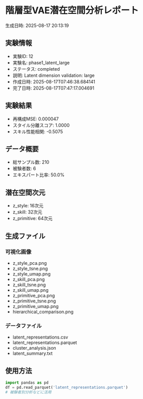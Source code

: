 # 階層型VAE潜在空間分析レポート

生成日時: 2025-08-17 20:13:19

## 実験情報
- 実験ID: 12
- 実験名: phase1_latent_large
- ステータス: completed
- 説明: Latent dimension validation: large
- 作成日時: 2025-08-17T07:46:38.684141
- 完了日時: 2025-08-17T07:47:17.004691

## 実験結果
- 再構成MSE: 0.000047
- スタイル分離スコア: 1.0000
- スキル性能相関: -0.5075

## データ概要
- 総サンプル数: 210
- 被験者数: 6
- エキスパート比率: 50.0%

## 潜在空間次元
- z_style: 16次元
- z_skill: 32次元
- z_primitive: 64次元

## 生成ファイル
### 可視化画像
- z_style_pca.png
- z_style_tsne.png
- z_style_umap.png
- z_skill_pca.png
- z_skill_tsne.png
- z_skill_umap.png
- z_primitive_pca.png
- z_primitive_tsne.png
- z_primitive_umap.png
- hierarchical_comparison.png

### データファイル
- latent_representations.csv
- latent_representations.parquet
- cluster_analysis.json
- latent_summary.txt

## 使用方法
```python
import pandas as pd
df = pd.read_parquet('latent_representations.parquet')
# 被験者別分析などに活用
```
